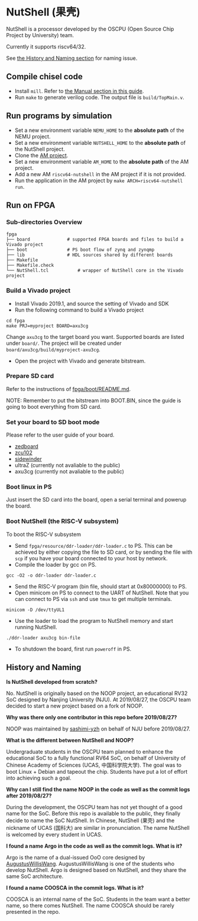 # NutShell (果壳)

NutShell is a processor developed by the OSCPU (Open Source Chip Project by University) team.

Currently it supports riscv64/32.

See [the History and Naming section](#history) for naming issue.

## Compile chisel code

* Install `mill`. Refer to [the Manual section in this guide][mill].
* Run `make` to generate verilog code. The output file is `build/TopMain.v`.

[mill]: http://lihaoyi.com/mill#manual

## Run programs by simulation

* Set a new environment variable `NEMU_HOME` to the **absolute path** of the NEMU project.
* Set a new environment variable `NUTSHELL_HOME` to the **absolute path** of the NutShell project.
* Clone the [AM project](https://github.com/NJU-ProjectN/nexus-am.git).
* Set a new environment variable `AM_HOME` to the **absolute path** of the AM project.
* Add a new AM `riscv64-nutshell` in the AM project if it is not provided.
* Run the application in the AM project by `make ARCH=riscv64-nutshell run`.

## Run on FPGA

### Sub-directories Overview
```
fpga
├── board              # supported FPGA boards and files to build a Vivado project
├── boot               # PS boot flow of zynq and zynqmp
├── lib                # HDL sources shared by different boards
├── Makefile
├── Makefile.check
└── NutShell.tcl           # wrapper of NutShell core in the Vivado project
```

### Build a Vivado project

* Install Vivado 2019.1, and source the setting of Vivado and SDK
* Run the following command to build a Vivado project
```
cd fpga
make PRJ=myproject BOARD=axu3cg
```
Change `axu3cg` to the target board you want. Supported boards are listed under `board/`.
The project will be created under `board/axu3cg/build/myproject-axu3cg`.
* Open the project with Vivado and generate bitstream.

### Prepare SD card

Refer to the instructions of [fpga/boot/README.md](fpga/boot/README.md).

NOTE: Remember to put the bitstream into BOOT.BIN, since the guide is going to boot everything from SD card.

### Set your board to SD boot mode

Please refer to the user guide of your board.
* [zedboard](http://www.zedboard.org/sites/default/files/ZedBoard_HW_UG_v1_1.pdf)
* [zcu102](https://www.xilinx.com/support/documentation/boards_and_kits/zcu102/ug1182-zcu102-eval-bd.pdf)
* [sidewinder](http://sidewinder.fidus.com)
* ultraZ (currently not avaliable to the public)
* axu3cg (currently not avaliable to the public)

### Boot linux in PS

Just insert the SD card into the board, open a serial terminal and powerup the board.

### Boot NutShell (the RISC-V subsystem)

To boot the RISC-V subsystem
* Send `fpga/resource/ddr-loader/ddr-loader.c` to PS.
This can be achieved by either copying the file to SD card,
or by sending the file with `scp` if you have your board connected to your host by network.
* Compile the loader by gcc on PS.
```
gcc -O2 -o ddr-loader ddr-loader.c
```
* Send the RISC-V program (bin file, should start at 0x80000000) to PS.
* Open minicom on PS to connect to the UART of NutShell.
Note that you can connect to PS via `ssh` and use `tmux` to get multiple terminals.
```
minicom -D /dev/ttyUL1
```
* Use the loader to load the program to NutShell memory and start running NutShell.
```
./ddr-loader axu3cg bin-file
```
* To shutdown the board, first run `poweroff` in PS.

## <a name="history"></a> History and Naming

**Is NutShell developed from scratch?**

No.
NutShell is originally based on the NOOP project, an educational RV32 SoC designed by Nanjing University (NJU).
At 2019/08/27, the OSCPU team decided to start a new project based on a fork of NOOP.

**Why was there only one contributor in this repo before 2019/08/27?**

NOOP was maintained by [sashimi-yzh](https://github.com/sashimi-yzh) on behalf of NJU before 2019/08/27.

**What is the different between NutShell and NOOP?**

Undergraduate students in the OSCPU team planned to enhance the educational SoC to a fully functional RV64 SoC,
on behalf of University of Chinese Academy of Sciences (UCAS, 中国科学院大学).
The goal was to boot Linux + Debian and tapeout the chip.
Students have put a lot of effort into achieving such a goal.

**Why can I still find the name NOOP in the code as well as the commit logs after 2019/08/27?**

During the development, the OSCPU team has not yet thought of a good name for the SoC.
Before this repo is available to the public, they finally decide to name the SoC NutShell.
In Chinese, NutShell (果壳) and the nickname of UCAS (国科大) are similar in pronunciation.
The name NutShell is welcomed by every student in UCAS.

**I found a name Argo in the code as well as the commit logs. What is it?**

Argo is the name of a dual-issued OoO core designed by [AugustusWillisWang](https://github.com/AugustusWillisWang).
AugustusWillisWang is one of the students who develop NutShell.
Argo is designed based on NutShell, and they share the same SoC architecture.

**I found a name COOSCA in the commit logs. What is it?**

COOSCA is an internal name of the SoC.
Students in the team want a better name, so there comes NutShell.
The name COOSCA should be rarely presented in the repo.

